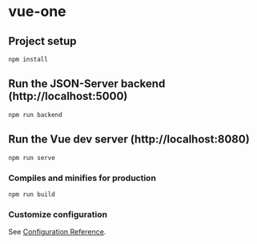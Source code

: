 # vue-one

## Project setup
```
npm install
```

## Run the JSON-Server backend (http://localhost:5000)

```
npm run backend
```

## Run the Vue dev server (http://localhost:8080)

```
npm run serve
```

### Compiles and minifies for production
```
npm run build
```

### Customize configuration
See [Configuration Reference](https://cli.vuejs.org/config/).
